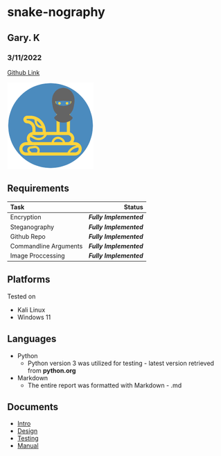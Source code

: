 # snake-nography
## Gary. K
### 3/11/2022

[Github Link](https://github.com/d0ntblink/snake-nography)

![Logo](./../Extras/logo.png)

## Requirements

| Task | Status |
|:---------------|------------------------------------------------------:|
| Encryption  | ***Fully Implemented*** |
| Steganography | ***Fully Implemented*** |
| Github Repo | ***Fully Implemented*** |
| Commandline Arguments | ***Fully Implemented*** |
| Image Proccessing | ***Fully Implemented*** |


## Platforms
Tested on
* Kali Linux
* Windows 11

## Languages
* Python
  *  Python version 3 was utilized for testing - latest version retrieved from **python.org**
* Markdown
  * The entire report was formatted with Markdown - .md 

## Documents
* [Intro](https://github.com/d0ntblink/snake-nography/blob/master/Documents/intro.pdf)
* [Design](https://github.com/d0ntblink/snake-nography/blob/master/Documents/design.pdf)
* [Testing](https://github.com/d0ntblink/snake-nography/blob/master/Documents/testing.pdf)
* [Manual](https://github.com/d0ntblink/snake-nography/blob/master/Documents/usermanual.pdf)
